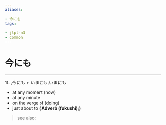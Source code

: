 ```yaml
---
aliases:
    
- 今にも
tags:
    
- jlpt-n3
- common
---
```


# 今にも
---
1).
,今にも > いまにも,いまにも

- at any moment (now)
- at any minute
- on the verge of (doing)
- just about to
**( Adverb (fukushi);)**
> see also: 
            